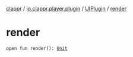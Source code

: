 [clappr](../../index.md) / [io.clappr.player.plugin](../index.md) / [UIPlugin](index.md) / [render](.)

# render

`open fun render(): `[`Unit`](https://kotlinlang.org/api/latest/jvm/stdlib/kotlin/-unit/index.html)